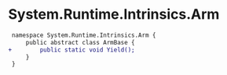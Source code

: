 # System.Runtime.Intrinsics.Arm

``` diff
 namespace System.Runtime.Intrinsics.Arm {
     public abstract class ArmBase {
+        public static void Yield();
     }
 }
```
